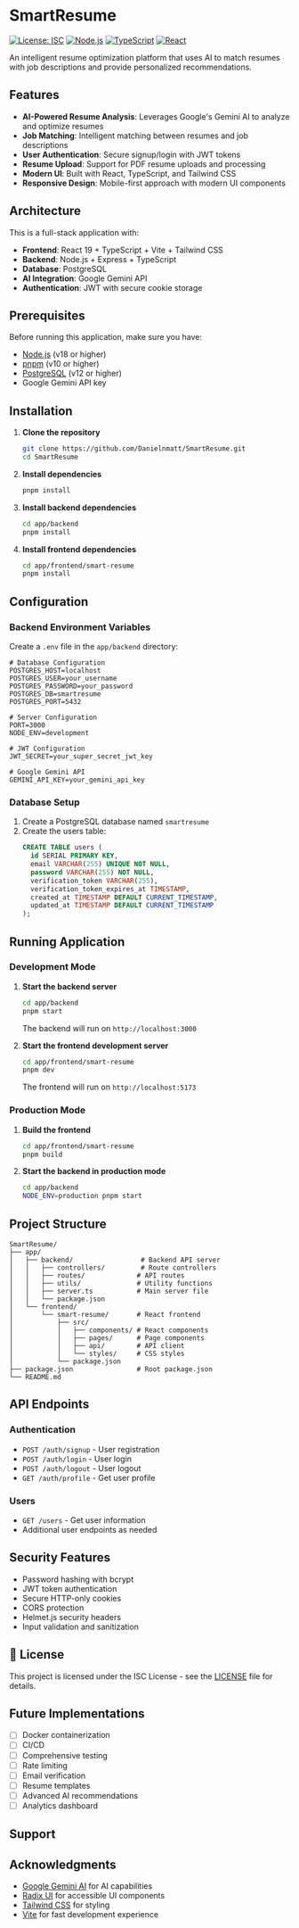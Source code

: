 # SmartResume

[![License: ISC](https://img.shields.io/badge/License-ISC-blue.svg)](https://opensource.org/licenses/ISC)
[![Node.js](https://img.shields.io/badge/Node.js-18+-green.svg)](https://nodejs.org/)
[![TypeScript](https://img.shields.io/badge/TypeScript-5.8+-blue.svg)](https://www.typescriptlang.org/)
[![React](https://img.shields.io/badge/React-19+-blue.svg)](https://reactjs.org/)

An intelligent resume optimization platform that uses AI to match resumes with job descriptions and provide personalized recommendations.

## Features

- **AI-Powered Resume Analysis**: Leverages Google's Gemini AI to analyze and optimize resumes
- **Job Matching**: Intelligent matching between resumes and job descriptions
- **User Authentication**: Secure signup/login with JWT tokens
- **Resume Upload**: Support for PDF resume uploads and processing
- **Modern UI**: Built with React, TypeScript, and Tailwind CSS
- **Responsive Design**: Mobile-first approach with modern UI components

## Architecture

This is a full-stack application with:

- **Frontend**: React 19 + TypeScript + Vite + Tailwind CSS
- **Backend**: Node.js + Express + TypeScript
- **Database**: PostgreSQL
- **AI Integration**: Google Gemini API
- **Authentication**: JWT with secure cookie storage

## Prerequisites

Before running this application, make sure you have:

- [Node.js](https://nodejs.org/) (v18 or higher)
- [pnpm](https://pnpm.io/) (v10 or higher)
- [PostgreSQL](https://www.postgresql.org/) (v12 or higher)
- Google Gemini API key

## Installation

1. **Clone the repository**
   ```bash
   git clone https://github.com/Danielnmatt/SmartResume.git
   cd SmartResume
   ```

2. **Install dependencies**
   ```bash
   pnpm install
   ```

3. **Install backend dependencies**
   ```bash
   cd app/backend
   pnpm install
   ```

4. **Install frontend dependencies**
   ```bash
   cd app/frontend/smart-resume
   pnpm install
   ```

## Configuration

### Backend Environment Variables

Create a `.env` file in the `app/backend` directory:

```env
# Database Configuration
POSTGRES_HOST=localhost
POSTGRES_USER=your_username
POSTGRES_PASSWORD=your_password
POSTGRES_DB=smartresume
POSTGRES_PORT=5432

# Server Configuration
PORT=3000
NODE_ENV=development

# JWT Configuration
JWT_SECRET=your_super_secret_jwt_key

# Google Gemini API
GEMINI_API_KEY=your_gemini_api_key
```

### Database Setup

1. Create a PostgreSQL database named `smartresume`
2. Create the users table:
   ```sql
   CREATE TABLE users (
     id SERIAL PRIMARY KEY,
     email VARCHAR(255) UNIQUE NOT NULL,
     password VARCHAR(255) NOT NULL,
     verification_token VARCHAR(255),
     verification_token_expires_at TIMESTAMP,
     created_at TIMESTAMP DEFAULT CURRENT_TIMESTAMP,
     updated_at TIMESTAMP DEFAULT CURRENT_TIMESTAMP
   );
   ```

## Running Application

### Development Mode

1. **Start the backend server**
   ```bash
   cd app/backend
   pnpm start
   ```
   The backend will run on `http://localhost:3000`

2. **Start the frontend development server**
   ```bash
   cd app/frontend/smart-resume
   pnpm dev
   ```
   The frontend will run on `http://localhost:5173`

### Production Mode

1. **Build the frontend**
   ```bash
   cd app/frontend/smart-resume
   pnpm build
   ```

2. **Start the backend in production mode**
   ```bash
   cd app/backend
   NODE_ENV=production pnpm start
   ```

## Project Structure

```
SmartResume/
├── app/
│   ├── backend/                 # Backend API server
│   │   ├── controllers/         # Route controllers
│   │   ├── routes/             # API routes
│   │   ├── utils/              # Utility functions
│   │   ├── server.ts           # Main server file
│   │   └── package.json
│   └── frontend/
│       └── smart-resume/       # React frontend
│           ├── src/
│           │   ├── components/ # React components
│           │   ├── pages/      # Page components
│           │   ├── api/        # API client
│           │   └── styles/     # CSS styles
│           └── package.json
├── package.json                # Root package.json
└── README.md
```

## API Endpoints

### Authentication
- `POST /auth/signup` - User registration
- `POST /auth/login` - User login
- `POST /auth/logout` - User logout
- `GET /auth/profile` - Get user profile

### Users
- `GET /users` - Get user information
- Additional user endpoints as needed

## Security Features

- Password hashing with bcrypt
- JWT token authentication
- Secure HTTP-only cookies
- CORS protection
- Helmet.js security headers
- Input validation and sanitization

## 📝 License

This project is licensed under the ISC License - see the [LICENSE](LICENSE) file for details.

## Future Implementations

- [ ] Docker containerization
- [ ] CI/CD
- [ ] Comprehensive testing
- [ ] Rate limiting
- [ ] Email verification
- [ ] Resume templates
- [ ] Advanced AI recommendations
- [ ] Analytics dashboard

## Support

## Acknowledgments

- [Google Gemini AI](https://ai.google.dev/) for AI capabilities
- [Radix UI](https://www.radix-ui.com/) for accessible UI components
- [Tailwind CSS](https://tailwindcss.com/) for styling
- [Vite](https://vitejs.dev/) for fast development experience
